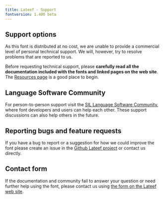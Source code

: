 ```yaml
---
title: Lateef - Support
fontversion: 1.400 beta
---
```


## Support options

As this font is distributed at no cost, we are unable to provide a commercial level of personal technical support. We will, however, try to resolve problems that are reported to us.

Before requesting technical support, please **carefully read all the documentation included with the fonts and linked pages on the web site**. The [Resources page](resources.md) is a good place to begin.

## Language Software Community

For person-to-person support visit the [SIL Language Software Community](https://community.software.sil.org/c/silfonts), where font developers and users can help each other. These support discussions can also help others in the future.

## Reporting bugs and feature requests

If you have a bug to report or a suggestion for how we could improve the font please create an issue in the [Github Lateef project](https://github.com/silnrsi/font-lateef/issues) or contact us directly.

## Contact form

If the documentation and community fail to answer your question or need further help using the font, please contact us using [the form on the Lateef web site](https://software.sil.org/lateef/about/contact/).

